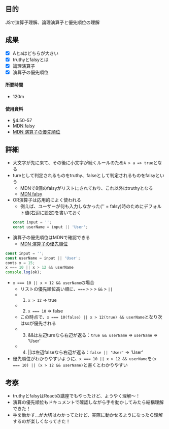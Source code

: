 ## 目的
<!-- 目的(〜を知りたい/〜を実装したい) -->
JSで演算子理解、論理演算子と優先順位の理解
## 成果
<!-- 成果(できたこと/できなかったこと) -->
- [x] Aとaはどちらが大きい
- [x] truthyとfalsyとは
- [x] 論理演算子
- [x] 演算子の優先順位
#### 所要時間
- 120m
#### 使用資料
<!-- 使用資料(教材/書籍/ワークシート/Youtube) -->
- §4.50-57
- [MDN falsy](https://developer.mozilla.org/ja/docs/Glossary/Falsy)
- [MDN 演算子の優先順位](https://developer.mozilla.org/ja/docs/Web/JavaScript/Reference/Operators/Operator_precedence)

## 詳細
<!-- 詳細(キーワード/プロセス//具体例を挙げる/今回の課題解決を今後に繋げられる形で記録) -->
- 大文字が先に来て、その後に小文字が続くルールのため```A > a => true```となる
- tureとして判定されるものをtruthy、falseとして判定されるものをfalsyという
  - MDNで8個のfalsyがリストにされており、これ以外はtruthyとなる
  - [MDN falsy](https://developer.mozilla.org/ja/docs/Glossary/Falsy)
- OR演算子は応用的によく使われる
  - 例えば、ユーザーが何も入力しなかった('' = falsy)時のためにデフォルト値(右辺に設定)を書いておく
  ```JavaScript
  const input = '';
  const userName = input || 'User';
  ```
- 演算子の優先順位はMDNで確認できる
  - [MDN 演算子の優先順位](https://developer.mozilla.org/ja/docs/Web/JavaScript/Reference/Operators/Operator_precedence)
```JavaScript
const input = '';
const userName = input || 'User';
conts x = 15;
x === 10 || x > 12 && userName
console.log(ok);
```
  - ```x === 10 || x > 12 && userName```の場合
    - リストの優先順位高い順に、```===``` > ```>``` > ```&&``` > ```||``` 
    - 1. ```x > 12``` => true
    - 2. ```x === 10``` => false
    - この時点で、```x === 10(false) || x > 12(true) && userName```となり次は```&&```が優先される
    - 3. &&は左辺tureなら右辺が返る：```true && userName``` => ```userName``` => 'User'
    - 4. ||は左辺falseなら右辺が返る：```false || 'User'``` => 'User'
  - 優先順位がわかりやすいように、```x === 10 || x > 12 && userName```を```(x === 10) || (x > 12 && userName)```と書くとわかりやすい

## 考察
<!-- 考察(今後の展望/) -->
- truthyとfalsyはReactの講座でもやったけど、ようやく理解〜！
- 演算の優先順位もドキュメントで確認しながら手を動かしてみたら結構理解できた！
- 手を動かす...が大切はわかってたけど、実際に動かせるようになったら理解するのが楽しくなってきた！